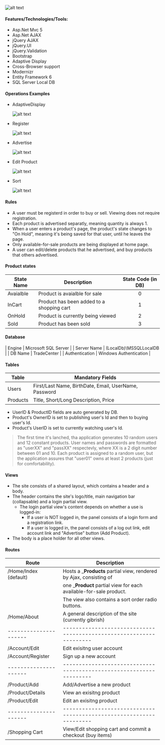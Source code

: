 ![alt text](https://github.com/PrisonerM13/TradeCenter/blob/master/gif/Shopping.gif "Shopping")

#### Features/Technologies/Tools:
+ Asp.Net Mvc 5
+ Asp.Net AJAX
+ jQuery AJAX
+ jQuery.UI
+ jQuery.Validation
+ Bootstrap
+ Adaptive Display
+ Cross-Browser support
+ Modernizr
+ Entity Framework 6
+ SQL Server Local DB

#### Operations Examples
+ AdaptiveDisplay
		
	![alt text](https://github.com/PrisonerM13/TradeCenter/blob/master/gif/AdaptiveDisplay.gif "AdaptiveDisplay")

+ Register
		
	![alt text](https://github.com/PrisonerM13/TradeCenter/blob/master/gif/Register.gif "Register")

+ Advertise
		
	![alt text](https://github.com/PrisonerM13/TradeCenter/blob/master/gif/Advertise.gif "Advertise")

+ Edit Product
		
	![alt text](https://github.com/PrisonerM13/TradeCenter/blob/master/gif/EditProduct.gif "EditProduct")

+ Sort
		
	![alt text](https://github.com/PrisonerM13/TradeCenter/blob/master/gif/Sort.gif "Sort")

#### Rules
+ A user must be registerd in order to buy or sell. Viewing does not require registration.
+ Each product is advertised separatly, meaning quantity is always 1.
+ When a user enters a product's page, the product's state changes to "On Hold", meaning it's being saved for that user, until he leaves the page.
+ Only available-for-sale products are being displayed at home page.
+ A user can edit/delete products that he advertised, and buy products that others advertised.

#### Product states
| State Name  | Description                               | State Code (in DB) |
| ----------- | ----------------------------------------- |:------------------:|
| Avaialble   | Product is avaialble for sale             |0                   |
| InCart      | Product has been added to a shopping cart |1                   |
| OnHold      | Product is currently being viewed         |2                   |
| Sold        | Product has been sold                     |3                   |

#### Database
| Engine         | Microsoft SQL Server   |
| Server Name    | (LocalDb)\MSSQLLocalDB |
| DB Name        | TradeCenter            |
| Authentication | Windows Authentication |

#### Tables
| Table    | Mandatory Fields                                      |
| -------- | ----------------------------------------------------- |
| Users    | First/Last Name, BirthDate, Email, UserName, Password |
| Products | Title, Short/Long Description, Price                  |
		
* UserID & ProductID fields are auto generated by DB.
* Product's OwnerID is set to publishing user's Id and then to buying user's Id.
* Product's UserID is set to currently watching user's Id.
		
> The first time it's lanched, tha application generates 10 random users and 12 constant products.
> User names and passwords are formatted as "userXX" and "passXX" respectevly, where XX is a 2 digit number between 01 and 10.
> Each product is assigned to a random user, but the application assures that "user01" owns at least 2 products (just for comfortability).

#### Views
+ The site consists of a shared layout, which contains a header and a body.
+ The header contains the site's logo/title, main navigation bar (collapsable) and a login partial view.
	+ The login partial view's content depends on whether a use is logged-in:
		+ If a user is NOT logged in, the panel consists of a login form and a registration link.
		+ If a user is logged in, the panel consists of a log out link, edit account link and "Advertise" button (Add Product).
+ The body is a place holder for all other views.

#### Routes
| Route                 | Description                                                         |
| --------------------- | ------------------------------------------------------------------- |
| /Home/Index (default) | Hosts a ___Products__ partial view, rendered by Ajax, consisting of |
|                       | one ___Product__ partial view for each available-for-sale product.  |
|                       | The view also contains a sort order radio buttons.                  |
| /Home/About           | A general description of the site (currently gibrish)               |
| --------------------- | ------------------------------------------------------------------- |
| /Account/Edit         | Edit exisitng user account                                          |
| /Account/Register     | Sign up a new account                                               |
| --------------------- | ------------------------------------------------------------------- |
| /Product/Add          | Add/Advertise a new product                                         |
| /Product/Details      | View an exisitng product                                            |
| /Product/Edit         | Edit an exisitng product                                            |
| --------------------- | ------------------------------------------------------------------- |
| /Shopping Cart        | View/Edit shopping cart and commit a checkout (buy items)           |
